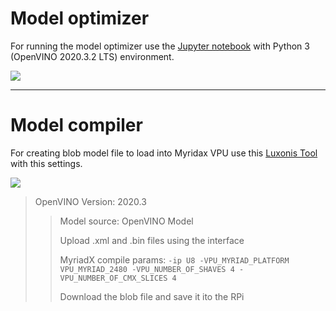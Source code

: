 # Model optimizer

For running the model optimizer use the [Jupyter notebook](https://github.com/precision-sustainable-ag/OpenCV_Competition2021/blob/master/6_CNN_Model_Training/Model_Optimizer/Optimizer_Benchmark-BenchBot.ipynb) with Python 3 (OpenVINO 2020.3.2 LTS) environment.

![](https://lh4.googleusercontent.com/q8GmA_jSUmxk7_1zc9UXgb_u-RI1a6ZxpCYGPrAnYCzDAyOJOZYJR81vieTYIFYF6K2qBvlyvEe3QJYWJYE6rrc1HhcW2ZMf12PY1712d9cPVloyHt_tfsooWDZWm2nPFcnSZfNb)

---

# Model compiler

For creating blob model file to load into Myridax VPU use this [Luxonis Tool](http://luxonis.com:8080/) with this settings.

![](https://lh3.googleusercontent.com/OJkuXAX2JJnbfEhFosDeKJbp8BiQPK2ZzWIgf25pkWO3WjzraQg8OvNpvlc8coqsVlPqWV9eIMBhyPi6OulKhPyk0K6JLvtziXi4ehdsBrBIw6L2rw426RnAKBr7Eg-_q9ih1S8k)

> OpenVINO Version: 2020.3
>> Model source: OpenVINO Model
>> 
>> Upload .xml and .bin files using the interface
>> 
>> MyriadX compile params: `-ip U8 -VPU_MYRIAD_PLATFORM VPU_MYRIAD_2480 -VPU_NUMBER_OF_SHAVES 4 -VPU_NUMBER_OF_CMX_SLICES 4`
>> 
>> Download the blob file and save it ito the RPi


